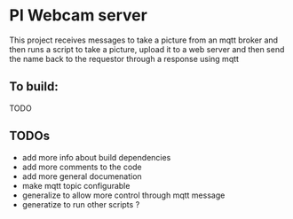 # PI Webcam server

This project receives messages to take a picture from an mqtt broker
and then runs a script to take a picture, upload it to a web server
and then send the name back to the requestor through a response using
mqtt


## To build:
TODO

## TODOs
- add more info about build dependencies
- add more comments to the code
- add more general documenation
- make mqtt topic configurable
- generalize to allow more control through mqtt message
- generatize to run other scripts ?
